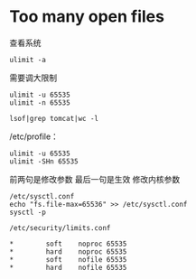 # Too many open files

查看系统

```shell
ulimit -a
```

需要调大限制
```shell
ulimit -u 65535
ulimit -n 65535
```

```shell
lsof|grep tomcat|wc -l
```

/etc/profile：
```shell
ulimit -u 65535
ulimit -SHn 65535 
```

前两句是修改参数 最后一句是生效
修改内核参数
```shell
/etc/sysctl.conf  
echo "fs.file-max=65536" >> /etc/sysctl.conf  
sysctl -p
```

`/etc/security/limits.conf`
```shell
*        soft    noproc 65535
*        hard    noproc 65535
*        soft    nofile 65535
*        hard    nofile 65535
```